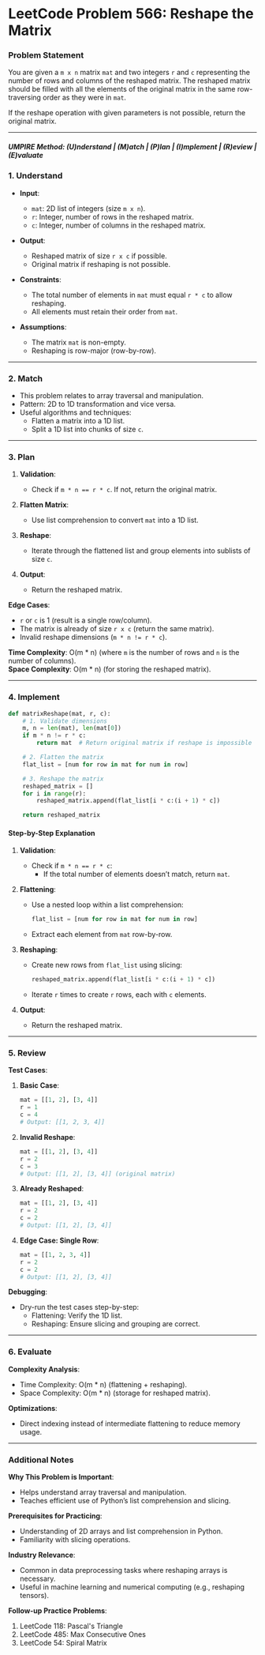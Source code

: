 # LeetCode Problem 566: Reshape the Matrix


### Problem Statement

You are given a `m x n` matrix `mat` and two integers `r` and `c` representing the number of rows and columns of the reshaped matrix. The reshaped matrix should be filled with all the elements of the original matrix in the same row-traversing order as they were in `mat`.

If the reshape operation with given parameters is not possible, return the original matrix.

---

##### UMPIRE Method: (U)nderstand | (M)atch | (P)lan | (I)mplement | (R)eview | (E)valuate

### **1. Understand**

- **Input**:
  - `mat`: 2D list of integers (size `m x n`).
  - `r`: Integer, number of rows in the reshaped matrix.
  - `c`: Integer, number of columns in the reshaped matrix.

- **Output**:
  - Reshaped matrix of size `r x c` if possible.
  - Original matrix if reshaping is not possible.

- **Constraints**:
  - The total number of elements in `mat` must equal `r * c` to allow reshaping.
  - All elements must retain their order from `mat`.

- **Assumptions**:
  - The matrix `mat` is non-empty.
  - Reshaping is row-major (row-by-row).

---

### **2. Match**

- This problem relates to array traversal and manipulation.
- Pattern: 2D to 1D transformation and vice versa.
- Useful algorithms and techniques:
  - Flatten a matrix into a 1D list.
  - Split a 1D list into chunks of size `c`.

---

### **3. Plan**

1. **Validation**:
   - Check if `m * n == r * c`. If not, return the original matrix.

2. **Flatten Matrix**:
   - Use list comprehension to convert `mat` into a 1D list.

3. **Reshape**:
   - Iterate through the flattened list and group elements into sublists of size `c`.

4. **Output**:
   - Return the reshaped matrix.

**Edge Cases**:
- `r` or `c` is 1 (result is a single row/column).
- The matrix is already of size `r x c` (return the same matrix).
- Invalid reshape dimensions (`m * n != r * c`).

**Time Complexity**: O(m * n) (where `m` is the number of rows and `n` is the number of columns).  
**Space Complexity**: O(m * n) (for storing the reshaped matrix).

---

### **4. Implement**

```python
def matrixReshape(mat, r, c):
    # 1. Validate dimensions
    m, n = len(mat), len(mat[0])
    if m * n != r * c:
        return mat  # Return original matrix if reshape is impossible

    # 2. Flatten the matrix
    flat_list = [num for row in mat for num in row]

    # 3. Reshape the matrix
    reshaped_matrix = []
    for i in range(r):
        reshaped_matrix.append(flat_list[i * c:(i + 1) * c])

    return reshaped_matrix
```

#### **Step-by-Step Explanation**

1. **Validation**:
   - Check if `m * n == r * c`:
     - If the total number of elements doesn’t match, return `mat`.

2. **Flattening**:
   - Use a nested loop within a list comprehension:
     ```python
     flat_list = [num for row in mat for num in row]
     ```
   - Extract each element from `mat` row-by-row.

3. **Reshaping**:
   - Create new rows from `flat_list` using slicing:
     ```python
     reshaped_matrix.append(flat_list[i * c:(i + 1) * c])
     ```
   - Iterate `r` times to create `r` rows, each with `c` elements.

4. **Output**:
   - Return the reshaped matrix.

---

### **5. Review**

**Test Cases**:

1. **Basic Case**:
   ```python
   mat = [[1, 2], [3, 4]]
   r = 1
   c = 4
   # Output: [[1, 2, 3, 4]]
   ```

2. **Invalid Reshape**:
   ```python
   mat = [[1, 2], [3, 4]]
   r = 2
   c = 3
   # Output: [[1, 2], [3, 4]] (original matrix)
   ```

3. **Already Reshaped**:
   ```python
   mat = [[1, 2], [3, 4]]
   r = 2
   c = 2
   # Output: [[1, 2], [3, 4]]
   ```

4. **Edge Case: Single Row**:
   ```python
   mat = [[1, 2, 3, 4]]
   r = 2
   c = 2
   # Output: [[1, 2], [3, 4]]
   ```

**Debugging**:

- Dry-run the test cases step-by-step:
  - Flattening: Verify the 1D list.
  - Reshaping: Ensure slicing and grouping are correct.

---

### **6. Evaluate**

**Complexity Analysis**:
- Time Complexity: O(m * n) (flattening + reshaping).
- Space Complexity: O(m * n) (storage for reshaped matrix).

**Optimizations**:
- Direct indexing instead of intermediate flattening to reduce memory usage.

---

### Additional Notes

**Why This Problem is Important**:
- Helps understand array traversal and manipulation.
- Teaches efficient use of Python’s list comprehension and slicing.

**Prerequisites for Practicing**:
- Understanding of 2D arrays and list comprehension in Python.
- Familiarity with slicing operations.

**Industry Relevance**:
- Common in data preprocessing tasks where reshaping arrays is necessary.
- Useful in machine learning and numerical computing (e.g., reshaping tensors).

**Follow-up Practice Problems**:
1. LeetCode 118: Pascal's Triangle
2. LeetCode 485: Max Consecutive Ones
3. LeetCode 54: Spiral Matrix
